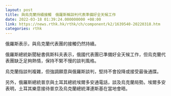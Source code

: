 ```yaml
---
layout: post
title: 與烏克蘭持續接觸　俄羅斯稱談判代表準備好全天候工作
date: 2022-03-18 01:39:24.000000000 +08:00
link: https://news.rthk.hk/rthk/ch/component/k2/1639540-20220318.htm
categories: rthk
---
```


俄羅斯表示，與烏克蘭代表團的接觸仍然持續。

俄羅斯總統新聞秘書佩斯科夫表示，俄國代表團已準備好全天候工作，但烏克蘭代表團缺乏足夠熱情，保持不緊不慢的談判風格。

烏克蘭指談判複雜，但強調願意與俄羅斯談判，堅持不會投降或接受最後通牒。

另外，俄羅斯總統普京與土耳其總統埃爾多安通電話，談及烏克蘭局勢。埃爾多安表明，土耳其樂意接待普京及烏克蘭總統澤連斯基在當地會晤。
